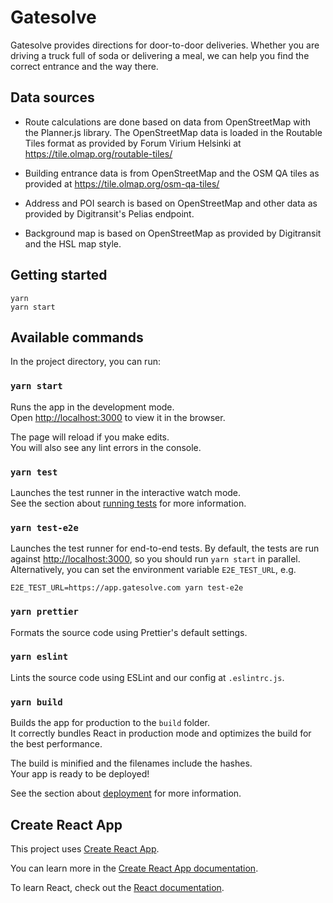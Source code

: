 # Gatesolve

Gatesolve provides directions for door-to-door deliveries.
Whether you are driving a truck full of soda or delivering a meal,
we can help you find the correct entrance and the way there.

## Data sources

* Route calculations are done based on data from OpenStreetMap with the Planner.js library.
The OpenStreetMap data is loaded in the Routable Tiles format as provided by Forum Virium Helsinki
at https://tile.olmap.org/routable-tiles/

* Building entrance data is from OpenStreetMap and the OSM QA tiles as provided at https://tile.olmap.org/osm-qa-tiles/

* Address and POI search is based on OpenStreetMap and other data as provided by Digitransit's Pelias endpoint.

* Background map is based on OpenStreetMap as provided by Digitransit and the HSL map style.

## Getting started

```
yarn
yarn start
```

## Available commands

In the project directory, you can run:

### `yarn start`

Runs the app in the development mode.<br />
Open [http://localhost:3000](http://localhost:3000) to view it in the browser.

The page will reload if you make edits.<br />
You will also see any lint errors in the console.

### `yarn test`

Launches the test runner in the interactive watch mode.<br />
See the section about [running tests](https://facebook.github.io/create-react-app/docs/running-tests) for more information.

### `yarn test-e2e`

Launches the test runner for end-to-end tests.
By default, the tests are run against [http://localhost:3000](http://localhost:3000),
so you should run `yarn start` in parallel.
Alternatively, you can set the environment variable `E2E_TEST_URL`, e.g.
```
E2E_TEST_URL=https://app.gatesolve.com yarn test-e2e
```

### `yarn prettier`

Formats the source code using Prettier's default settings.

### `yarn eslint`

Lints the source code using ESLint and our config at `.eslintrc.js`.

### `yarn build`

Builds the app for production to the `build` folder.<br />
It correctly bundles React in production mode and optimizes the build for the best performance.

The build is minified and the filenames include the hashes.<br />
Your app is ready to be deployed!

See the section about [deployment](https://facebook.github.io/create-react-app/docs/deployment) for more information.

## Create React App

This project uses [Create React App](https://github.com/facebook/create-react-app).

You can learn more in the [Create React App documentation](https://facebook.github.io/create-react-app/docs/getting-started).

To learn React, check out the [React documentation](https://reactjs.org/).
